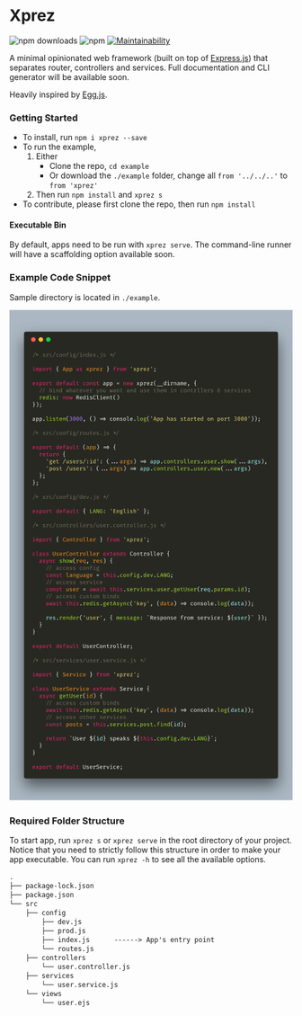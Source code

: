 # Xprez

![npm downloads](https://img.shields.io/npm/dt/xprez.svg?style=flat-square) ![npm](https://img.shields.io/npm/v/xprez.svg?style=flat-square) [![Maintainability](https://api.codeclimate.com/v1/badges/18a4dfac6bbc30040e34/maintainability)](https://codeclimate.com/github/yzhan1/xprez/maintainability) 

A minimal opinionated web framework (built on top of [Express.js](https://github.com/expressjs/express/)) that separates router, controllers and services. Full documentation and CLI generator will be available soon.

Heavily inspired by [Egg.js](https://github.com/eggjs/egg).

### Getting Started

+ To install, run `npm i xprez --save`
+ To run the example,
    1. Either
        + Clone the repo, `cd example`
        + Or download the `./example` folder, change all `from '../../..'` to `from 'xprez'`
    2. Then run `npm install` and `xprez s`
+ To contribute, please first clone the repo, then run `npm install`

#### Executable Bin

By default, apps need to be run with `xprez serve`. The command-line runner will have a scaffolding option available soon.

### Example Code Snippet

Sample directory is located in `./example`. 

![Example Code](./code.png)

### Required Folder Structure

To start app, run `xprez s` or `xprez serve` in the root directory of your project. Notice that you need to strictly follow
this structure in order to make your app executable. You can run `xprez -h` to see all the available options.

```
.
├── package-lock.json
├── package.json
└── src
    ├── config
        ├── dev.js
        ├── prod.js
        ├── index.js      ------> App's entry point
        └── routes.js  
    ├── controllers
        └── user.controller.js
    ├── services
        └── user.service.js
    └── views
        └── user.ejs
```